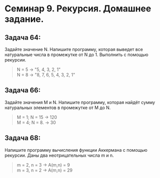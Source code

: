 # Семинар 9. Рекурсия. Домашнее задание.

## Задача 64:
Задайте значение N. Напишите программу, которая выведет все натуральные числа в промежутке от N до 1. Выполнить с помощью рекурсии.
>N = 5 -> "5, 4, 3, 2, 1"  
>N = 8 -> "8, 7, 6, 5, 4, 3, 2, 1"

## Задача 66:
Задайте значения M и N. Напишите программу, которая найдёт сумму натуральных элементов в промежутке от M до N.
>M = 1; N = 15 -> 120  
>M = 4; N = 8. -> 30

## Задача 68:
Напишите программу вычисления функции Аккермана с помощью рекурсии. Даны два неотрицательных числа m и n.
>m = 2, n = 3 -> A(m,n) = 9  
>m = 3, n = 2 -> A(m,n) = 29